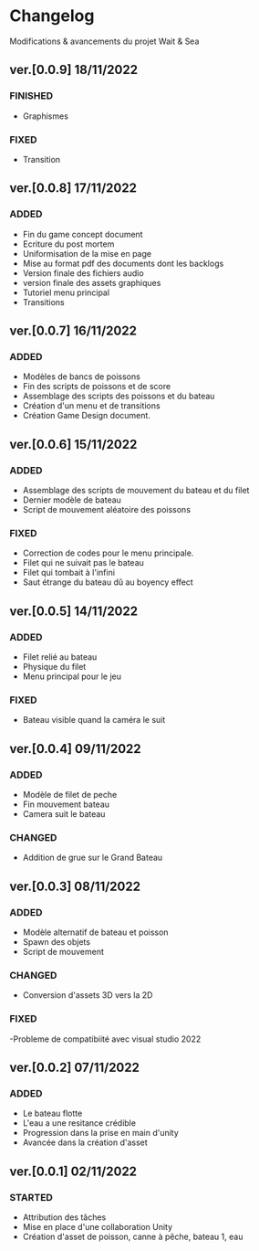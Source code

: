# Changelog
Modifications & avancements du projet Wait & Sea
## ver.[0.0.9] 18/11/2022
### FINISHED
- Graphismes

### FIXED
- Transition

## ver.[0.0.8] 17/11/2022
### ADDED
- Fin du game concept document 
- Ecriture du post mortem
- Uniformisation de la mise en page
- Mise au format pdf des documents dont les backlogs
- Version finale des fichiers audio
- version finale des assets graphiques
- Tutoriel menu principal
- Transitions

## ver.[0.0.7] 16/11/2022
### ADDED
- Modèles de bancs de poissons
- Fin des scripts de poissons et de score
- Assemblage des scripts des poissons et du bateau
- Création d'un menu et de transitions
- Création Game Design document.

## ver.[0.0.6] 15/11/2022
### ADDED
- Assemblage des scripts de mouvement du bateau et du filet
- Dernier modèle de bateau
- Script de mouvement aléatoire des poissons
### FIXED
- Correction de codes pour le menu principale.
- Filet qui ne suivait pas le bateau
- Filet qui tombait à l'infini
- Saut étrange du bateau dû au boyency effect

## ver.[0.0.5] 14/11/2022
### ADDED
- Filet relié au bateau
- Physique du filet
- Menu principal pour le jeu
### FIXED
- Bateau visible quand la caméra le suit

## ver.[0.0.4] 09/11/2022
### ADDED
- Modèle de filet de peche
- Fin mouvement bateau
- Camera suit le bateau
### CHANGED
- Addition de grue sur le Grand Bateau

## ver.[0.0.3] 08/11/2022
### ADDED
- Modèle alternatif de bateau et poisson
- Spawn des objets
- Script de mouvement
### CHANGED
- Conversion d'assets 3D vers la 2D

### FIXED
-Probleme de compatibiité avec visual studio 2022

## ver.[0.0.2] 07/11/2022
### ADDED
- Le bateau flotte 
- L'eau a une resitance crédible
- Progression dans la prise en main d'unity
- Avancée dans la création d'asset 

## ver.[0.0.1] 02/11/2022
### STARTED
- Attribution des tâches
- Mise en place d'une collaboration Unity
- Création d'asset de poisson, canne à pêche, bateau 1, eau
